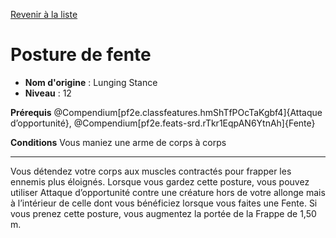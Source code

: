 [Revenir à la liste](list.md)

# Posture de fente

 * **Nom d'origine** : Lunging Stance
 * **Niveau** : 12


<p><strong>Prérequis</strong> @Compendium[pf2e.classfeatures.hmShTfPOcTaKgbf4]{Attaque d’opportunité}, @Compendium[pf2e.feats-srd.rTkr1EqpAN6YtnAh]{Fente}</p>
<p><strong>Conditions</strong> Vous maniez une arme de corps à corps</p>
<hr>
<p>Vous détendez votre corps aux muscles contractés pour frapper les ennemis plus éloignés. Lorsque vous gardez cette posture, vous pouvez utiliser Attaque d’opportunité contre une créature hors de votre allonge mais à l’intérieur de celle dont vous bénéficiez lorsque vous faites une Fente. Si vous prenez cette posture, vous augmentez la portée de la Frappe de 1,50 m.</p>